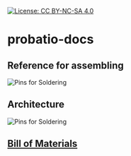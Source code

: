 [![License: CC BY-NC-SA 4.0](https://img.shields.io/badge/License-CC%20BY--NC--SA%204.0-lightgrey.svg)](https://creativecommons.org/licenses/by-nc-sa/4.0/)
# probatio-docs
## Reference for assembling
![Pins for Soldering](/images/reference.png)
## Architecture
![Pins for Soldering](/images/reference.png)
## [Bill of Materials](/BOM.md)

